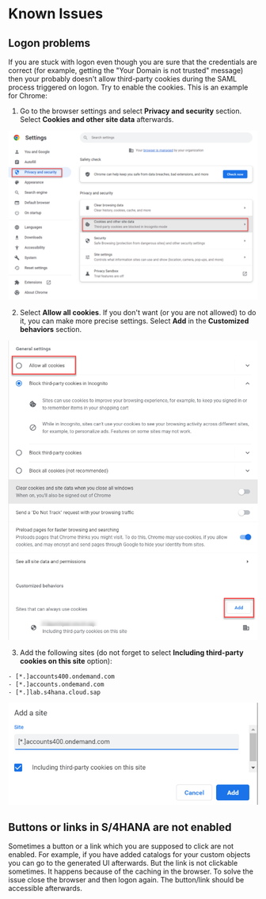 # Known Issues

## Logon problems

If you are stuck with logon even though you are sure that the credentials are correct (for example, getting the "Your Domain is not trusted" message) then your probably doesn't allow third-party cookies during the SAML process triggered on logon. Try to enable the cookies. This is an example for Chrome:

  1. Go to the browser settings and select **Privacy and security** section. Select **Cookies and other site data** afterwards.

  ![Browser settings](img/browser-settings.png)

  2. Select **Allow all cookies**. If you don't want (or you are not allowed) to do it, you can make more precise settings. Select **Add** in the **Customized behaviors** section.

  ![Allowed cookies](img/allowed-cookies.png)

  3. Add the following sites (do not forget to select **Including third-party cookies on this site** option):
   
    - [*.]accounts400.ondemand.com
    - [*.]accounts.ondemand.com
    - [*.]lab.s4hana.cloud.sap

  ![New site](img/new-site-cookies-settings.png)

## Buttons or links in S/4HANA are not enabled

Sometimes a button or a link which you are supposed to click are not enabled. For example, if you have added catalogs for your custom objects you can go to the generated UI afterwards. But the link is not clickable sometimes. It happens because of the caching in the browser. To solve the issue close the browser and then logon again. The button/link should be accessible afterwards.